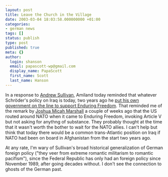 ```yaml
---
layout: post
title: Leave the Church in the Village
date: 2003-03-04 18:03:58.000000000 +01:00
categories:
- german news
tags: []
status: publish
type: post
published: true
meta: {}
author:
  login: shanson
  email: papascott-wp@gmail.com
  display_name: PapaScott
  first_name: Scott
  last_name: Hanson
---
```

<p>In a response to <a title="www.AndrewSullivan.com - Daily Dish" href="http://www.andrewsullivan.com/index.php?dish_inc=archives/2003_03_02_dish_archive.html#90403215">Andrew Sullivan</a>, Amiland today reminded that whatever Schröder's policy on Iraq is today, two years ago he <a title="Amiland: German Abdication" href="http://amiland.blogspot.com/2003_03_02_amiland_archive.html#90110867">put his own government on the line to support Enduring Freedom</a>.  That reminded me of the remark by <a title="Talking Points Memo: February 12th, 2003" href="http://talkingpointsmemo.com/feb0302.html#021203317am">Joshua Micah Marshall</a> a couple of weeks ago that the US routed around NATO when it came to Enduring Freedom, invoking Article V but not asking for anythng of substance. They probably thought at the time that it wasn't worth the bother to wait for the NATO allies. I can't help but think that today there would be a common trans-Atlantic position on Iraq if NATO had been on board in Afghanistan from the start two years ago.</p>
<p>At any rate, I'm wary of Sullivan's broad historical generalization of German foreign policy ("they veer from extreme romantic militarism to romantic pacifism"), since the Federal Republic has only had an foreign policy since November 1989, after going decades without. I don't see the connection to  ghosts of the German past.</p>
